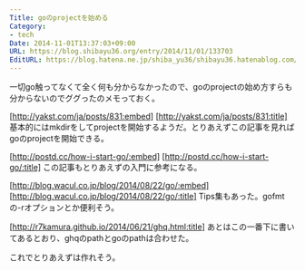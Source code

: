 ```yaml
---
Title: goのprojectを始める
Category:
- tech
Date: 2014-11-01T13:37:03+09:00
URL: https://blog.shibayu36.org/entry/2014/11/01/133703
EditURL: https://blog.hatena.ne.jp/shiba_yu36/shibayu36.hatenablog.com/atom/entry/8454420450071768283
---
```


一切go触ってなくて全く何も分からなかったので、goのprojectの始め方すらも分からないのでググったのメモっておく。


[http://yakst.com/ja/posts/831:embed]
[http://yakst.com/ja/posts/831:title]
基本的にはmkdirをしてprojectを開始するようだ。とりあえずこの記事を見ればgoのprojectを開始できる。

[http://postd.cc/how-i-start-go/:embed]
[http://postd.cc/how-i-start-go/:title]
この記事もとりあえずの入門に参考になる。

[http://blog.wacul.co.jp/blog/2014/08/22/go/:embed]
[http://blog.wacul.co.jp/blog/2014/08/22/go/:title]
Tips集もあった。gofmtの-rオプションとか便利そう。

[http://r7kamura.github.io/2014/06/21/ghq.html:title]
あとはこの一番下に書いてあるとおり、ghqのpathとgoのpathは合わせた。

これでとりあえずは作れそう。
